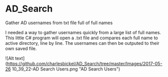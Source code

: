 # AD_Search
Gather AD usernames from txt file full of full names

I needed a way to gather usernames quickly from a large list of full names. This little C# program will open a .txt file and compares each full name to active directory, line by line. The usernames can then be outputed to their own saved file.

![Alt text](https://github.com/charlesbickel/AD_Search/tree/master/Images/2017-05-26 10_39_22-AD Search Users.png "AD Search Users")
